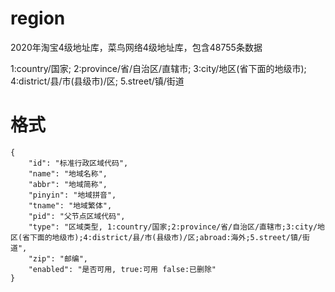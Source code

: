 # region
2020年淘宝4级地址库，菜鸟网络4级地址库，包含48755条数据

1:country/国家;
2:province/省/自治区/直辖市;
3:city/地区(省下面的地级市);
4:district/县/市(县级市)/区;
5.street/镇/街道

# 格式
```
{
    "id": "标准行政区域代码",
    "name": "地域名称",
    "abbr": "地域简称",
    "pinyin": "地域拼音",
    "tname": "地域繁体",
    "pid": "父节点区域代码",
    "type": "区域类型, 1:country/国家;2:province/省/自治区/直辖市;3:city/地区(省下面的地级市);4:district/县/市(县级市)/区;abroad:海外;5.street/镇/街道",
    "zip": "邮编",
    "enabled": "是否可用, true:可用 false:已删除"
}
```        
